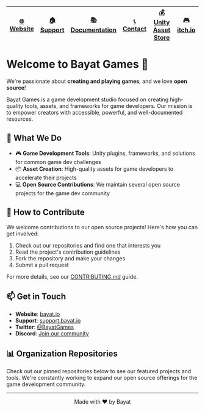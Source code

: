 | [🌐 Website](https://bayat.io) | [🏠 Support](https://support.bayat.io) | [📚 Documentation](https://docs.bayat.io) | [📞 Contact](https://bayat.io/contact) | [💰 Unity Asset Store](https://assetstore.unity.com/publishers/26641) | [🎮 itch.io](https://bayat.itch.io) |
|-------------------------------|-------------------------------------------|---------------------------------------|---------------------------------------|----------------------------------------------------------------------|-----------------------------------|

# Welcome to Bayat Games 👋

We're passionate about **creating and playing games**, and we love **open source**!

Bayat Games is a game development studio focused on creating high-quality tools, assets, and frameworks for game developers. Our mission is to empower creators with accessible, powerful, and well-documented resources.

## 🚀 What We Do

- 🎮 **Game Development Tools**: Unity plugins, frameworks, and solutions for common game dev challenges
- 📦 **Asset Creation**: High-quality assets for game developers to accelerate their projects
- 💻 **Open Source Contributions**: We maintain several open source projects for the game dev community

## 🤝 How to Contribute

We welcome contributions to our open source projects! Here's how you can get involved:

1. Check out our repositories and find one that interests you
2. Read the project's contribution guidelines
3. Fork the repository and make your changes
4. Submit a pull request

For more details, see our [CONTRIBUTING.md](https://github.com/BayatGames/.github/blob/main/CONTRIBUTING.md) guide.

## 📫 Get in Touch

- **Website**: [bayat.io](https://bayat.io)
- **Support**: [support.bayat.io](https://support.bayat.io)
- **Twitter**: [@BayatGames](https://twitter.com/BayatGames)
- **Discord**: [Join our community](https://discord.gg/HWMqD7T)

## 📊 Organization Repositories

Check out our pinned repositories below to see our featured projects and tools. We're constantly working to expand our open source offerings for the game development community.

---

<p align="center">Made with ❤️ by Bayat</p>
